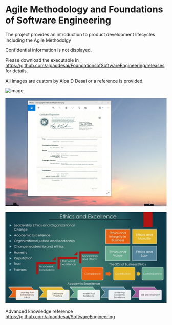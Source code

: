# Agile Methodology and Foundations of Software Engineering

The project provides an introduction to product development lifecycles including the Agile Methodolgy

Confidential information is not displayed.

Please download the executable in https://github.com/alpaddesai/FoundationsofSoftwareEngineering/releases for details.

All images are custom by Alpa D Desai or a reference is provided.

![image](AgileLifeCycle.png)

![image](USCopyrightCertificate.png)

![image](Ethics.jpg)

Advanced knowledge reference https://github.com/alpaddesai/SoftwareEngineering
